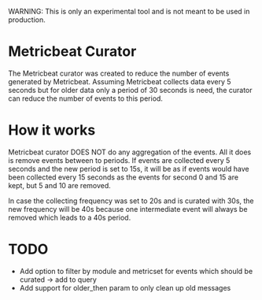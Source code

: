 WARNING: This is only an experimental tool and is not meant to be used in production.

# Metricbeat Curator

The Metricbeat curator was created to reduce the number of events generated by Metricbeat. Assuming Metricbeat collects data every 5 seconds but for older data only a period of 30 seconds is need, the curator can reduce the number of events to this period.

# How it works

Metricbeat curator DOES NOT do any aggregation of the events. All it does is remove events between to periods. If events are collected every 5 seconds and the new period is set to 15s, it will be as if events would have been collected every 15 seconds as the events for second 0 and 15 are kept, but 5 and 10 are removed.

In case the collecting frequency was set to 20s and is curated with 30s, the new frequency will be 40s because one intermediate event will always be removed which leads to a 40s period.


# TODO

* Add option to filter by module and metricset for events which should be curated -> add to query
* Add support for older_then param to only clean up old messages